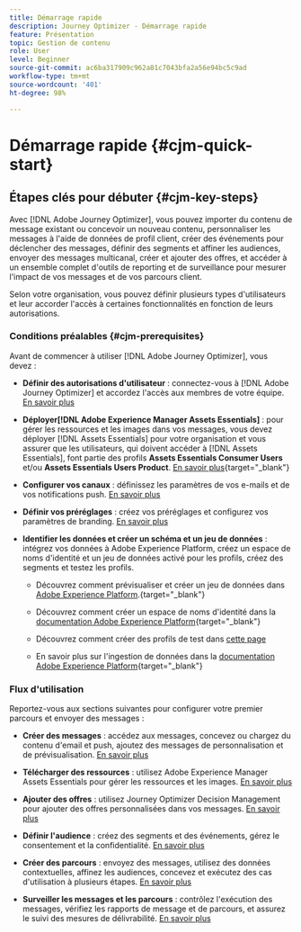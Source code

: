 ```yaml
---
title: Démarrage rapide
description: Journey Optimizer - Démarrage rapide
feature: Présentation
topic: Gestion de contenu
role: User
level: Beginner
source-git-commit: ac6ba317909c962a81c7043bfa2a56e94bc5c9ad
workflow-type: tm+mt
source-wordcount: '401'
ht-degree: 98%

---
```


# Démarrage rapide {#cjm-quick-start}

## Étapes clés pour débuter {#cjm-key-steps}

Avec [!DNL Adobe Journey Optimizer], vous pouvez importer du contenu de message existant ou concevoir un nouveau contenu, personnaliser les messages à l&#39;aide de données de profil client, créer des événements pour déclencher des messages, définir des segments et affiner les audiences, envoyer des messages multicanal, créer et ajouter des offres, et accéder à un ensemble complet d&#39;outils de reporting et de surveillance pour mesurer l&#39;impact de vos messages et de vos parcours client.

Selon votre organisation, vous pouvez définir plusieurs types d&#39;utilisateurs et leur accorder l&#39;accès à certaines fonctionnalités en fonction de leurs autorisations.

### Conditions préalables   {#cjm-prerequisites}

Avant de commencer à utiliser [!DNL Adobe Journey Optimizer], vous devez :

* **Définir des autorisations d&#39;utilisateur** : connectez-vous à [!DNL Adobe Journey Optimizer] et accordez l&#39;accès aux membres de votre équipe. [En savoir plus](../using/administration/permissions.md)

* **Déployer[!DNL Adobe Experience Manager Assets Essentials]** : pour gérer les ressources et les images dans vos messages, vous devez déployer [!DNL Assets Essentials] pour votre organisation et vous assurer que les utilisateurs, qui doivent accéder à [!DNL Assets Essentials], font partie des profils **Assets Essentials Consumer Users** et/ou **Assets Essentials Users Product**. [En savoir plus](https://experienceleague.adobe.com/docs/experience-manager-assets-essentials/help/deploy-administer.html?lang=fr){target=&quot;_blank&quot;}

* **Configurer vos canaux** : définissez les paramètres de vos e-mails et de vos notifications push. [En savoir plus](../using/configuration/get-started-configuration.md)

* **Définir vos préréglages** : créez vos préréglages et configurez vos paramètres de branding. [En savoir plus](../using/configuration/message-presets.md)

* **Identifier les données et créer un schéma et un jeu de données** : intégrez vos données à Adobe Experience Platform, créez un espace de noms d&#39;identité et un jeu de données activé pour les profils, créez des segments et testez les profils.

   * Découvrez comment prévisualiser et créer un jeu de données dans [Adobe Experience Platform](https://experienceleague.adobe.com/docs/experience-platform/catalog/datasets/user-guide.html?lang=fr).{target=&quot;_blank&quot;}

   * Découvrez comment créer un espace de noms d&#39;identité dans la [documentation Adobe Experience Platform](https://experienceleague.adobe.com/docs/experience-platform/identity/namespaces.html#manage-namespaces){target=&quot;_blank&quot;}

   * Découvrez comment créer des profils de test dans [cette page](../using/building-journeys/creating-test-profiles.md)

   * En savoir plus sur l&#39;ingestion de données dans la [documentation Adobe Experience Platform](https://experienceleague.adobe.com/docs/experience-platform/ingestion/home.html?lang=fr){target=&quot;_blank&quot;}


### Flux d&#39;utilisation

Reportez-vous aux sections suivantes pour configurer votre premier parcours et envoyer des messages :

* **Créer des messages** : accédez aux messages, concevez ou chargez du contenu d&#39;email et push, ajoutez des messages de personnalisation et de prévisualisation. [En savoir plus](create-message.md)

* **Télécharger des ressources** : utilisez Adobe Experience Manager Assets Essentials pour gérer les ressources et les images. [En savoir plus](assets-essentials.md)

* **Ajouter des offres** : utilisez Journey Optimizer Decision Management pour ajouter des offres personnalisées dans vos messages. [En savoir plus](../using/offers/get-started/starting-offer-decisioning.md)

* **Définir l&#39;audience** : créez des segments et des événements, gérez le consentement et la confidentialité. [En savoir plus](../using/segment/about-segments.md)

* **Créer des parcours** : envoyez des messages, utilisez des données contextuelles, affinez les audiences, concevez et exécutez des cas d&#39;utilisation à plusieurs étapes. [En savoir plus](building-journeys/journey.md)

* **Surveiller les messages et les parcours** : contrôlez l&#39;exécution des messages, vérifiez les rapports de message et de parcours, et assurez le suivi des mesures de délivrabilité. [En savoir plus](message-monitoring.md)
